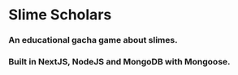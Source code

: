 # Slime Scholars

### An educational gacha game about slimes. 

### Built in NextJS, NodeJS and MongoDB with Mongoose.
